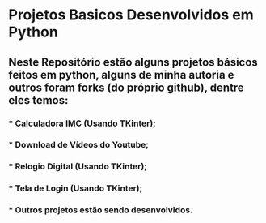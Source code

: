 # Projetos Basicos Desenvolvidos em Python

## Neste Repositório estão alguns projetos básicos feitos em python, alguns de minha autoria e outros foram forks (do próprio github), dentre eles temos:

### * Calculadora IMC (Usando TKinter);
### * Download de Vídeos do Youtube;
### * Relogio Digital (Usando TKinter);
### * Tela de Login (Usando TKinter);
### * Outros projetos estão sendo desenvolvidos.
